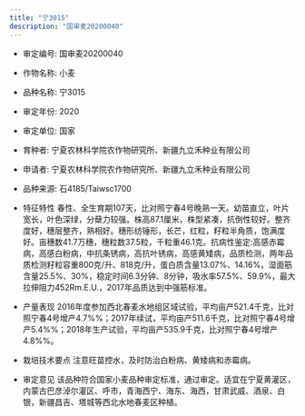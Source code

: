 ```yaml
---
title: "宁3015"
description: "国审麦20200040"
---
```

* 审定编号:  国审麦20200040

*  作物名称:  小麦

*  品种名称:  宁3015

*  审定年份:  2020

*  审定单位:  国家

* 育种者:  宁夏农林科学院农作物研究所、新疆九立禾种业有限公司

*  申请者:  宁夏农林科学院农作物研究所、新疆九立禾种业有限公司

*  品种来源:  石4185/Taiwsc1700

*  特征特性
春性、全生育期107天，比对照宁春4号晚熟一天。幼苗直立，叶片宽长，叶色深绿，分蘖力较强。株高87.1厘米，株型紧凑，抗倒性较好。整齐度好，穗层整齐，熟相好。穗形纺锤形，长芒，红粒，籽粒半角质，饱满度好。亩穗数41.7万穗，穗粒数37.5粒，千粒重46.1克。抗病性鉴定:高感赤霉病，高感白粉病，中抗条锈病，高抗叶锈病，高感黄矮病，品质检测，两年品质检测籽粒容重800克/升、818克/升，蛋白质含量13.07%、14.16%，湿面筋含量25.5%、30%，稳定时间6.3分钟、8分钟，吸水率57.5%、59.9%，最大拉伸阻力452Rm.E.U.，2017年品质达到中强筋标准。

*  产量表现
2016年度参加西北春麦水地组区域试验，平均亩产521.4千克，比对照宁春4号增产4.7%%；2017年续试，平均亩产511.6千克，比对照宁春4号增产5.4%%；2018年生产试验，平均亩产535.9千克，比对照宁春4号增产4.8%%。

*  栽培技术要点
注意旺苗控水，及时防治白粉病、黄矮病和赤霉病。

*  审定意见
该品种符合国家小麦品种审定标准，通过审定。适宜在宁夏黄灌区，内蒙古巴彦淖尔灌区、呼市，青海西宁、海东、海西，甘肃武威、酒泉、白银，新疆昌吉、塔城等西北水地春麦区种植。
